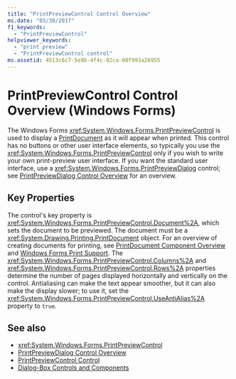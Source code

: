 ```yaml
---
title: "PrintPreviewControl Control Overview"
ms.date: "03/30/2017"
f1_keywords: 
  - "PrintPreviewControl"
helpviewer_keywords: 
  - "print preview"
  - "PrintPreviewControl control"
ms.assetid: 4513c6c7-5e9b-4f4c-82ca-00f993a26955
---
```

# PrintPreviewControl Control Overview (Windows Forms)
The Windows Forms <xref:System.Windows.Forms.PrintPreviewControl> is used to display a [PrintDocument](printdocument-component-windows-forms.md) as it will appear when printed. This control has no buttons or other user interface elements, so typically you use the <xref:System.Windows.Forms.PrintPreviewControl> only if you wish to write your own print-preview user interface. If you want the standard user interface, use a <xref:System.Windows.Forms.PrintPreviewDialog> control; see [PrintPreviewDialog Control Overview](printpreviewdialog-control-overview-windows-forms.md) for an overview.  
  
## Key Properties  
 The control's key property is <xref:System.Windows.Forms.PrintPreviewControl.Document%2A>, which sets the document to be previewed. The document must be a <xref:System.Drawing.Printing.PrintDocument> object. For an overview of creating documents for printing, see [PrintDocument Component Overview](printdocument-component-overview-windows-forms.md) and [Windows Forms Print Support](../advanced/windows-forms-print-support.md). The <xref:System.Windows.Forms.PrintPreviewControl.Columns%2A> and <xref:System.Windows.Forms.PrintPreviewControl.Rows%2A> properties determine the number of pages displayed horizontally and vertically on the control. Antialiasing can make the text appear smoother, but it can also make the display slower; to use it, set the <xref:System.Windows.Forms.PrintPreviewControl.UseAntiAlias%2A> property to `true`.  
  
## See also

- <xref:System.Windows.Forms.PrintPreviewControl>
- [PrintPreviewDialog Control Overview](printpreviewdialog-control-overview-windows-forms.md)
- [PrintPreviewControl Control](printpreviewcontrol-control-windows-forms.md)
- [Dialog-Box Controls and Components](dialog-box-controls-and-components-windows-forms.md)
